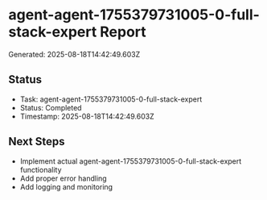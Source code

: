 # agent-agent-1755379731005-0-full-stack-expert Report

Generated: 2025-08-18T14:42:49.603Z

## Status
- Task: agent-agent-1755379731005-0-full-stack-expert
- Status: Completed
- Timestamp: 2025-08-18T14:42:49.603Z

## Next Steps
- Implement actual agent-agent-1755379731005-0-full-stack-expert functionality
- Add proper error handling
- Add logging and monitoring
